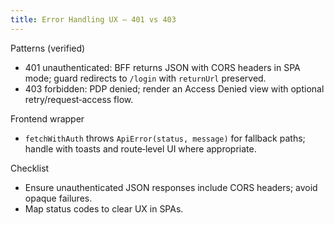 ```yaml
---
title: Error Handling UX — 401 vs 403
---
```


Patterns (verified)

- 401 unauthenticated: BFF returns JSON with CORS headers in SPA mode; guard redirects to `/login` with `returnUrl` preserved.
- 403 forbidden: PDP denied; render an Access Denied view with optional retry/request‑access flow.

Frontend wrapper

- `fetchWithAuth` throws `ApiError(status, message)` for fallback paths; handle with toasts and route‑level UI where appropriate.

Checklist

- Ensure unauthenticated JSON responses include CORS headers; avoid opaque failures.
- Map status codes to clear UX in SPAs.


